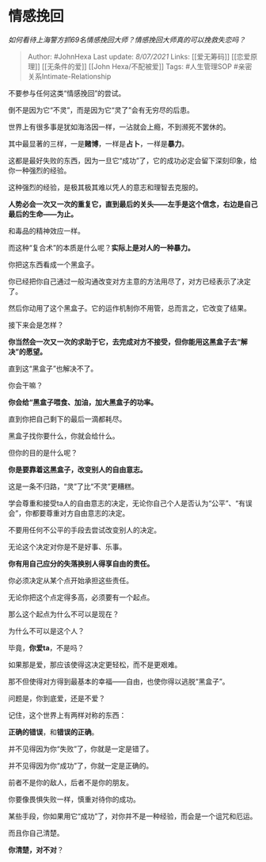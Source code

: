 # 情感挽回
*如何看待上海警方抓69名情感挽回大师？情感挽回大师真的可以挽救失恋吗？*

 > Author: #JohnHexa 
Last update: *8/07/2021* 
Links: [[爱无筹码]] [[恋爱原理]] [[无条件的爱]] [[John Hexa/不配被爱]]
Tags:  #人生管理SOP #亲密关系Intimate-Relationship 
  

不要参与任何这类“情感挽回”的尝试。

倒不是因为它“不灵”，而是因为它“灵了”会有无穷尽的后患。

世界上有很多事是犹如海洛因一样，一沾就会上瘾，不到濒死不罢休的。

其中最显著的三样，一是**赌博**，一样是**占卜**，一样是**暴力**。

这都是最好失败的东西，因为一旦它“成功”了，它的成功必定会留下深刻印象，给你一种强烈的经验。

这种强烈的经验，是极其极其难以凭人的意志和理智去克服的。

**人势必会一次又一次的重复它，直到最后的关头——左手是这个信念，右边是自己最后的生命——为止。**

和毒品的精神效应一样。

而这种“复合术”的本质是什么呢？**实际上是对人的一种暴力。**

你把这东西看成一个黑盒子。

你已经把你自己通过一般沟通改变对方主意的方法用尽了，对方已经表示了决定了。

然后你动用了这个黑盒子。它的运作机制你不用管，总而言之，它改变了结果。

接下来会是怎样？

**你当然会一次又一次的求助于它，去完成对方不接受，但你能用这黑盒子去“解决”的愿望。**

直到这“黑盒子”也解决不了。

你会干嘛？

**你会给“黑盒子喂食、加油，加大黑盒子的功率。**

直到你把自己剩下的最后一滴都耗尽。

黑盒子找你要什么，你就会给什么。

但你的目的是什么呢？

**你是要靠着这黑盒子，改变别人的自由意志。**

这是一条不归路，“灵”了比“不灵”更糟糕。

学会尊重和接受ta人的自由意志的决定，无论你自己个人是否认为“公平”、“有误会”，你都要尊重对方自由意志的决定。

不要用任何不公平的手段去尝试改变别人的决定。

无论这个决定对你是不是好事、乐事。

**你有用自己应分的失落换别人得享自由的责任。**

你必须决定从某个点开始承担这些责任。

无论你把这个点定得多高，必须要有一个起点。

那么这个起点为什么不可以是现在？

为什么不可以是这个人？

毕竟，**你爱ta**，不是吗？

如果那是爱，那应该使得这决定更轻松，而不是更艰难。

那不但使得对方得到最基本的幸福——自由，也使你得以逃脱“黑盒子”。

问题是，你到底爱，还是不爱？

记住，这个世界上有两样对称的东西：

**正确的错误**，和**错误的正确**。

并不见得因为你“失败”了，你就是一定是错了。

并不见得因为你“成功”了，你就一定是正确的。

前者不是你的敌人，后者不是你的朋友。

你要像畏惧失败一样，慎重对待你的成功。

某些手段，你如果用它“成功”了，对你并不是一种经验，而会是一个诅咒和厄运。

而且你自己清楚。

**你清楚，对不对**？